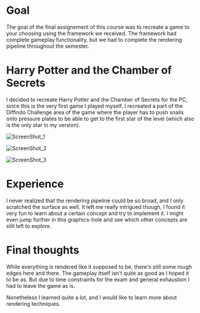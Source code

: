 # Goal
The goal of the final assignement of this course was to recreate a game to your choosing using the framework we received.
The framework had complete gameplay functionality, but we had to complete the rendering pipeline throughout the semester.

# Harry Potter and the Chamber of Secrets
I decided to recreate Harry Potter and the Chamber of Secrets for the PC, since this is the very first game I played myself.
I recreated a part of the Diffindo Challenge area of the game where the player has to push snails onto pressure plates
to be able to get to the first star of the level (which also is the only star in my version).

![ScreenShot_1](https://github.com/RenzoDepoortere/GraphicsProgramming2_Game/assets/95619804/306d99a6-ef20-463c-883c-63523864dbeb)

![ScreenShot_2](https://github.com/RenzoDepoortere/GraphicsProgramming2_Game/assets/95619804/6317a23d-4000-48a0-90db-241e015b3ba2)

![ScreenShot_3](https://github.com/RenzoDepoortere/GraphicsProgramming2_Game/assets/95619804/b7d92bc1-c62c-4b10-8ce8-dc843c2cf61f)

# Experience
I never realized that the rendering pipeline could be so broad, and I only scratched the surface as well.
It left me really intrigued though, I found it very fun to learn about a certain concept and try to implement it.
I might even jump further in this graphics-hole and see which other concepts are still left to explore.

# Final thoughts
While everything is rendered like it supposed to be, there's still some rough edges here and there.
The gameplay itself isn't quite as good as I hoped it to be as.
But due to time constraints for the exam and general exhaustion I had to leave the game as is.

Nonetheless I learned quite a lot, and I would like to learn more about rendering techniques.
